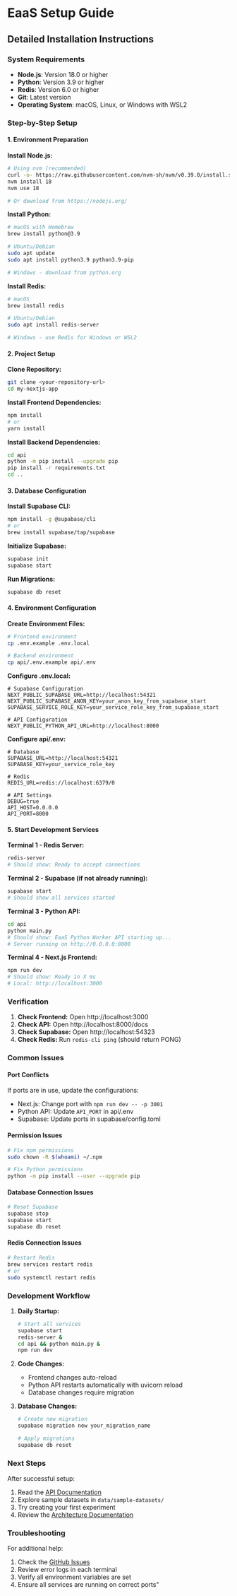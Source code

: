 # EaaS Setup Guide

## Detailed Installation Instructions

### System Requirements

- **Node.js**: Version 18.0 or higher
- **Python**: Version 3.9 or higher
- **Redis**: Version 6.0 or higher
- **Git**: Latest version
- **Operating System**: macOS, Linux, or Windows with WSL2

### Step-by-Step Setup

#### 1. Environment Preparation

**Install Node.js:**
```bash
# Using nvm (recommended)
curl -o- https://raw.githubusercontent.com/nvm-sh/nvm/v0.39.0/install.sh | bash
nvm install 18
nvm use 18

# Or download from https://nodejs.org/
```

**Install Python:**
```bash
# macOS with Homebrew
brew install python@3.9

# Ubuntu/Debian
sudo apt update
sudo apt install python3.9 python3.9-pip

# Windows - download from python.org
```

**Install Redis:**
```bash
# macOS
brew install redis

# Ubuntu/Debian
sudo apt install redis-server

# Windows - use Redis for Windows or WSL2
```

#### 2. Project Setup

**Clone Repository:**
```bash
git clone <your-repository-url>
cd my-nextjs-app
```

**Install Frontend Dependencies:**
```bash
npm install
# or
yarn install
```

**Install Backend Dependencies:**
```bash
cd api
python -m pip install --upgrade pip
pip install -r requirements.txt
cd ..
```

#### 3. Database Configuration

**Install Supabase CLI:**
```bash
npm install -g @supabase/cli
# or
brew install supabase/tap/supabase
```

**Initialize Supabase:**
```bash
supabase init
supabase start
```

**Run Migrations:**
```bash
supabase db reset
```

#### 4. Environment Configuration

**Create Environment Files:**
```bash
# Frontend environment
cp .env.example .env.local

# Backend environment  
cp api/.env.example api/.env
```

**Configure .env.local:**
```env
# Supabase Configuration
NEXT_PUBLIC_SUPABASE_URL=http://localhost:54321
NEXT_PUBLIC_SUPABASE_ANON_KEY=your_anon_key_from_supabase_start
SUPABASE_SERVICE_ROLE_KEY=your_service_role_key_from_supabase_start

# API Configuration
NEXT_PUBLIC_PYTHON_API_URL=http://localhost:8000
```

**Configure api/.env:**
```env
# Database
SUPABASE_URL=http://localhost:54321
SUPABASE_KEY=your_service_role_key

# Redis
REDIS_URL=redis://localhost:6379/0

# API Settings
DEBUG=true
API_HOST=0.0.0.0
API_PORT=8000
```

#### 5. Start Development Services

**Terminal 1 - Redis Server:**
```bash
redis-server
# Should show: Ready to accept connections
```

**Terminal 2 - Supabase (if not already running):**
```bash
supabase start
# Should show all services started
```

**Terminal 3 - Python API:**
```bash
cd api
python main.py
# Should show: EaaS Python Worker API starting up...
# Server running on http://0.0.0.0:8000
```

**Terminal 4 - Next.js Frontend:**
```bash
npm run dev
# Should show: Ready in X ms
# Local: http://localhost:3000
```

### Verification

1. **Check Frontend:** Open http://localhost:3000
2. **Check API:** Open http://localhost:8000/docs
3. **Check Supabase:** Open http://localhost:54323
4. **Check Redis:** Run `redis-cli ping` (should return PONG)

### Common Issues

#### Port Conflicts
If ports are in use, update the configurations:
- Next.js: Change port with `npm run dev -- -p 3001`
- Python API: Update `API_PORT` in api/.env
- Supabase: Update ports in supabase/config.toml

#### Permission Issues
```bash
# Fix npm permissions
sudo chown -R $(whoami) ~/.npm

# Fix Python permissions
python -m pip install --user --upgrade pip
```

#### Database Connection Issues
```bash
# Reset Supabase
supabase stop
supabase start
supabase db reset
```

#### Redis Connection Issues
```bash
# Restart Redis
brew services restart redis
# or
sudo systemctl restart redis
```

### Development Workflow

1. **Daily Startup:**
   ```bash
   # Start all services
   supabase start
   redis-server &
   cd api && python main.py &
   npm run dev
   ```

2. **Code Changes:**
   - Frontend changes auto-reload
   - Python API restarts automatically with uvicorn reload
   - Database changes require migration

3. **Database Changes:**
   ```bash
   # Create new migration
   supabase migration new your_migration_name
   
   # Apply migrations
   supabase db reset
   ```

### Next Steps

After successful setup:
1. Read the [API Documentation](./API.md)
2. Explore sample datasets in `data/sample-datasets/`
3. Try creating your first experiment
4. Review the [Architecture Documentation](./architecture/)

### Troubleshooting

For additional help:
1. Check the [GitHub Issues]()
2. Review error logs in each terminal
3. Verify all environment variables are set
4. Ensure all services are running on correct ports"